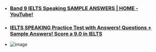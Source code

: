 * ### [Band 9 IELTS Speaking SAMPLE ANSWERS | HOME - YouTube!](https://www.youtube.com/watch?v=W9MdwFZb2g8)

* ### [IELTS SPEAKING Practice Test with Answers! Questions + Sample Answers! Score a 9.0 in IELTS](https://www.youtube.com/watch?v=f_5ByQenylA)



* ![image](https://github.com/zulfiqaralimir/IELTS/assets/68346772/bcdb77b8-0d46-4575-9de0-99bbe6ad14d8)

